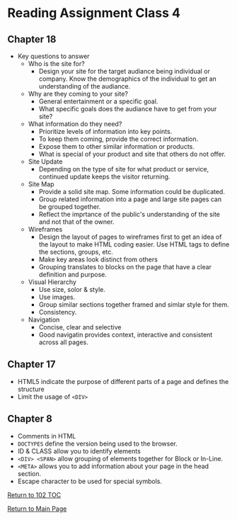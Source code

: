 # Reading Assignment Class 4

## Chapter 18

- Key questions to answer
  - Who is the site for?
    - Design your site for the target audiance being individual or company. Know the demographics of the individual to get an understanding of the audiance.
  - Why are they coming to your site?
    - General entertainment or a specific goal.
    - What specific goals does the audiance have to get from your site?
  - What information do they need?
    - Prioritize levels of information into key points.
    - To keep them coming, provide the correct information.
    - Expose them to other similar information or products.
    - What is special of your product and site that others do not offer.
  - Site Update
    - Depending on the type of site for what product or service, continued update keeps the visitor returning.
  - Site Map
    - Provide a solid site map. Some information could be duplicated.
    - Group related information into a page and large site pages can be grouped together.
    - Reflect the imprtance of the public's understanding of the site and not that of the owner.
  - Wireframes
    - Design the layout of pages to wireframes first to get an idea of the layout to make HTML coding easier. Use HTML tags to define the sections, groups, etc.
    - Make key areas look distinct from others
    - Grouping translates to blocks on the page that have a clear definition and purpose.
  - Visual Hierarchy
    - Use size, solor & style.
    - Use images.
    - Group similar sections together framed and simlar style for them.
    - Consistency.
  - Navigation
    - Concise, clear and selective
    - Good navigatin provides context, interactive and consistent across all pages.

## Chapter 17

- HTML5 indicate the purpose of different parts of a page and defines the structure
- Limit the usage of `<DIV>`

## Chapter 8

- Comments in HTML
- `DOCTYPES` define the version being used to the browser.
- ID & CLASS allow you to identify elements
- `<DIV> <SPAN>` allow grouping of elements together for Block or In-Line.
- `<META>` allows you to add information about your page in the head section.
- Escape character to be used for special symbols.

[Return to 102 TOC](102TOC.md)

[Return to Main Page](../README.md)